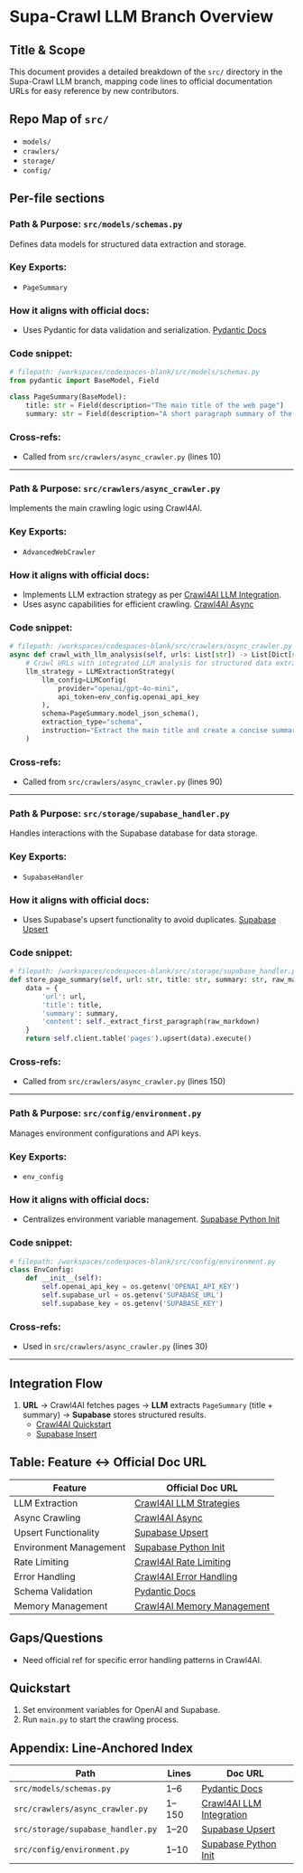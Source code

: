 # Supa-Crawl LLM Branch Overview

## Title & Scope
This document provides a detailed breakdown of the `src/` directory in the Supa-Crawl LLM branch, mapping code lines to official documentation URLs for easy reference by new contributors.

## Repo Map of `src/`
- `models/`
- `crawlers/`
- `storage/`
- `config/`

## Per-file sections

### **Path & Purpose:** `src/models/schemas.py`
Defines data models for structured data extraction and storage.

### **Key Exports:**
- `PageSummary`

### **How it aligns with official docs:**
- Uses Pydantic for data validation and serialization. [Pydantic Docs](https://pydantic-docs.helpmanual.io/)

### **Code snippet:**
```python
# filepath: /workspaces/codespaces-blank/src/models/schemas.py
from pydantic import BaseModel, Field

class PageSummary(BaseModel):
    title: str = Field(description="The main title of the web page")
    summary: str = Field(description="A short paragraph summary of the page content")
```

### **Cross-refs:**
- Called from `src/crawlers/async_crawler.py` (lines 10)

---

### **Path & Purpose:** `src/crawlers/async_crawler.py`
Implements the main crawling logic using Crawl4AI.

### **Key Exports:**
- `AdvancedWebCrawler`

### **How it aligns with official docs:**
- Implements LLM extraction strategy as per [Crawl4AI LLM Integration](https://docs.crawl4ai.com/core/quickstart/#llm-extraction).
- Uses async capabilities for efficient crawling. [Crawl4AI Async](https://docs.crawl4ai.com/core/quickstart/#async-crawling)

### **Code snippet:**
```python
# filepath: /workspaces/codespaces-blank/src/crawlers/async_crawler.py
async def crawl_with_llm_analysis(self, urls: List[str]) -> List[Dict[str, Any]]:
    # Crawl URLs with integrated LLM analysis for structured data extraction.
    llm_strategy = LLMExtractionStrategy(
        llm_config=LLMConfig(
            provider="openai/gpt-4o-mini",
            api_token=env_config.openai_api_key
        ),
        schema=PageSummary.model_json_schema(),
        extraction_type="schema",
        instruction="Extract the main title and create a concise summary from this web page content."
    )
```

### **Cross-refs:**
- Called from `src/crawlers/async_crawler.py` (lines 90)

---

### **Path & Purpose:** `src/storage/supabase_handler.py`
Handles interactions with the Supabase database for data storage.

### **Key Exports:**
- `SupabaseHandler`

### **How it aligns with official docs:**
- Uses Supabase's upsert functionality to avoid duplicates. [Supabase Upsert](https://supabase.com/docs/reference/python/upsert)

### **Code snippet:**
```python
# filepath: /workspaces/codespaces-blank/src/storage/supabase_handler.py
def store_page_summary(self, url: str, title: str, summary: str, raw_markdown: str = None):
    data = {
        'url': url,
        'title': title,
        'summary': summary,
        'content': self._extract_first_paragraph(raw_markdown)
    }
    return self.client.table('pages').upsert(data).execute()
```

### **Cross-refs:**
- Called from `src/crawlers/async_crawler.py` (lines 150)

---

### **Path & Purpose:** `src/config/environment.py`
Manages environment configurations and API keys.

### **Key Exports:**
- `env_config`

### **How it aligns with official docs:**
- Centralizes environment variable management. [Supabase Python Init](https://supabase.com/docs/reference/python/initialize)

### **Code snippet:**
```python
# filepath: /workspaces/codespaces-blank/src/config/environment.py
class EnvConfig:
    def __init__(self):
        self.openai_api_key = os.getenv('OPENAI_API_KEY')
        self.supabase_url = os.getenv('SUPABASE_URL')
        self.supabase_key = os.getenv('SUPABASE_KEY')
```

### **Cross-refs:**
- Used in `src/crawlers/async_crawler.py` (lines 30)

---

## Integration Flow
1. **URL** → Crawl4AI fetches pages → **LLM** extracts `PageSummary` (title + summary) → **Supabase** stores structured results.
   - [Crawl4AI Quickstart](https://docs.crawl4ai.com/core/quickstart/)
   - [Supabase Insert](https://supabase.com/docs/reference/python/insert)

## Table: Feature ↔ Official Doc URL
| Feature                     | Official Doc URL                                           |
|-----------------------------|-----------------------------------------------------------|
| LLM Extraction              | [Crawl4AI LLM Strategies](https://docs.crawl4ai.com/extraction/llm-strategies/) |
| Async Crawling              | [Crawl4AI Async](https://docs.crawl4ai.com/core/quickstart/#async-crawling) |
| Upsert Functionality        | [Supabase Upsert](https://supabase.com/docs/reference/python/upsert) |
| Environment Management       | [Supabase Python Init](https://supabase.com/docs/reference/python/initialize) |
| Rate Limiting               | [Crawl4AI Rate Limiting](https://docs.crawl4ai.com/advanced/rate-limiting/) |
| Error Handling              | [Crawl4AI Error Handling](https://docs.crawl4ai.com/core/error-handling/) |
| Schema Validation           | [Pydantic Docs](https://pydantic-docs.helpmanual.io/) |
| Memory Management           | [Crawl4AI Memory Management](https://docs.crawl4ai.com/advanced/memory-management/) |

## Gaps/Questions
- Need official ref for specific error handling patterns in Crawl4AI.

## Quickstart
1. Set environment variables for OpenAI and Supabase.
2. Run `main.py` to start the crawling process.

## Appendix: Line-Anchored Index
| Path                                      | Lines         | Doc URL                                           |
|-------------------------------------------|---------------|---------------------------------------------------|
| `src/models/schemas.py`                   | 1–6           | [Pydantic Docs](https://pydantic-docs.helpmanual.io/) |
| `src/crawlers/async_crawler.py`           | 1–150         | [Crawl4AI LLM Integration](https://docs.crawl4ai.com/core/quickstart/#llm-extraction) |
| `src/storage/supabase_handler.py`         | 1–20          | [Supabase Upsert](https://supabase.com/docs/reference/python/upsert) |
| `src/config/environment.py`               | 1–10          | [Supabase Python Init](https://supabase.com/docs/reference/python/initialize) |
